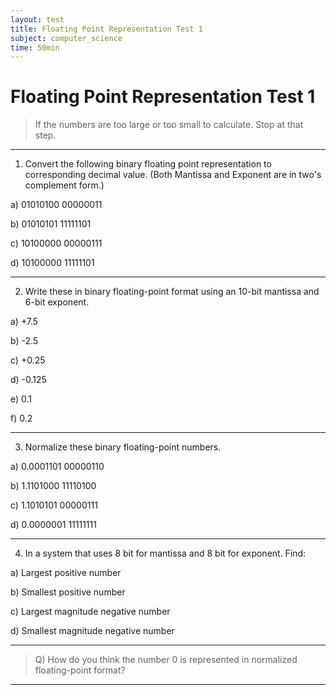 ```yaml
---
layout: test
title: Floating Point Representation Test 1
subject: computer_science
time: 50min
---
```


# Floating Point Representation Test 1

> If the numbers are too large or too small to calculate. Stop at that step.

---

1) Convert the following binary floating point representation to corresponding decimal value. (Both Mantissa and Exponent are in two's complement form.)

a) 01010100   00000011

b) 01010101   11111101

c) 10100000   00000111

d) 10100000   11111101


---

2) Write these in binary floating-point format using an 10-bit mantissa and 6-bit exponent.

a) +7.5

b) -2.5

c) +0.25

d) -0.125

e) 0.1

f) 0.2

---

3) Normalize these binary floating-point numbers.

a) 0.0001101 00000110

b) 1.1101000 11110100

c) 1.1010101 00000111

d) 0.0000001 11111111

---

4) In a system that uses 8 bit for mantissa and 8 bit for exponent. Find:

a) Largest positive number

b) Smallest positive number

c) Largest magnitude negative number

d) Smallest magnitude negative number


---

> Q) How do you think the number 0 is represented in normalized floating-point format?

---